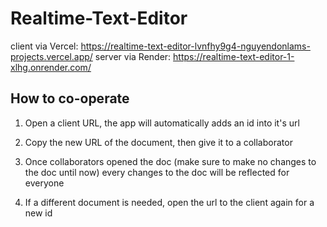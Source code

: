 # Realtime-Text-Editor

client via Vercel: https://realtime-text-editor-lvnfhy9g4-nguyendonlams-projects.vercel.app/
server via Render: https://realtime-text-editor-1-xlhg.onrender.com/

## How to co-operate
1. Open a client URL, the app will automatically adds an id into it's url
2. Copy the new URL of the document, then give it to a collaborator
3. Once collaborators opened the doc (make sure to make no changes to the doc until now) every changes to the doc will be reflected for everyone

4. If a different document is needed, open the url to the client again for a new id
